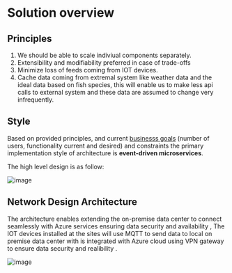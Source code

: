 # Solution overview

## Principles

1. We should be able to scale indiviual components separately.
2. Extensibility and modifiability preferred in case of trade-offs  
3. Minimize loss of feeds coming from IOT devices.
4. Cache data coming from extremal system like weather data and the ideal data based on fish species, this will enable us to make less api calls to external system and these data are assumed to change very infrequently.

## Style

Based on provided principles, and current [businesss goals](https://github.com/mu2712/archkatas/blob/development/Requirements/Functional.md) (number of users, functionality current and desired) and constraints the primary implementation style of architecture is **event-driven microservices**.

The high level design is as follow:

![image](https://github.com/mu2712/archkatas/assets/57832454/a5082b07-9294-4708-ba2a-489c821a5558)


## Network Design Architecture

   The architecture enables extending the on-premise data center to connect seamlessly with Azure services ensuring data security and availability , The IOT devices installed at the sites will use MQTT to send data to local 
   on premise data center with is integrated with Azure cloud using VPN gateway to ensure data security and realibility .

   ![image](https://github.com/mu2712/archkatas/assets/69727351/3146b48b-1730-4d68-8d2f-e613c80d22f3)


